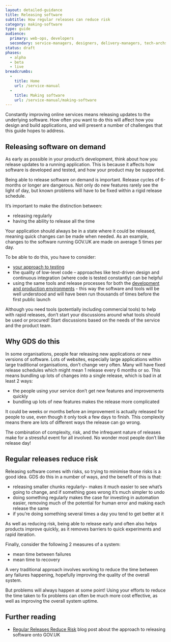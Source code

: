 ```yaml
---
layout: detailed-guidance
title: Releasing software
subtitle: How regular releases can reduce risk
category: making-software
type: guide
audience: 
  primary: web-ops, developers
  secondary: service-managers, designers, delivery-managers, tech-archs
status: draft
phases:
  - alpha
  - beta
  - live
breadcrumbs:
  -
    title: Home
    url: /service-manual
  -
    title: Making software
    url: /service-manual/making-software
---
```

    
Constantly improving online services means releasing updates to the underlying software. How often you want to do this will affect how you design and build applications, and will present a number of challenges that this guide hopes to address.

## Releasing software on demand

As early as possible in your product’s development, think about how you release updates to a running application. This is because it affects how software is developed and tested, and how your product may be supported.

Being able to release software on demand is important. Release cycles of 6-months or longer are dangerous. Not only do new features rarely see the light of day, but known problems will have to be fixed within a rigid release schedule.

It’s important to make the distinction between: 

* releasing regularly
* having the ability to release all the time

Your application should always be in a state where it could be released, meaning quick changes can be made when needed. As an example, changes to the software running GOV.UK are made on average 5 times per day.

To be able to do this, you have to consider:

* [your approach to testing](/service-manual/making-software/code-testing.html)
* the quality of low-level code – approaches like test-driven design and continuous integration (where code is tested constantly) can be helpful
* using the same tools and release processes for both the [development and production environments](/service-manual/making-software/development-environment.html) - this way the software and tools will be well understood and will have been run thousands of times before the first public launch

Although you need tools (potentially including commercial tools) to help with rapid releases, don’t start your discussions around what tools should be used or procured! Start discussions based on the needs of the service and the product team.

## Why GDS do this

In some organisations, people fear releasing new applications or new versions of software. Lots of websites, especially large applications within large traditional organisations, don’t change very often. Many will have fixed release schedules which might mean 1 release every 6 months or so. This means bundling up lots of changes into a single release, which is bad in at least 2 ways:

* the people using your service don’t get new features and improvements quickly
* bundling up lots of new features makes the release more complicated

It could be weeks or months before an improvement is actually released for people to use, even though it only took a few days to finish. This complexity means there are lots of different ways the release can go wrong.

The combination of complexity, risk, and the infrequent nature of releases make for a stressful event for all involved. No wonder most people don’t like release day!

## Regular releases reduce risk

Releasing software comes with risks, so trying to minimise those risks is a good idea. GDS do this in a number of ways, and the benefit of this is that:

* releasing smaller chunks regularly¬ makes it much easier to see what’s going to change, and if something goes wrong it’s much simpler to undo
* doing something regularly makes the case for investing in automation easier, removing much of the potential for human error and making each release the same
* if you’re doing something several times a day you tend to get better at it

As well as reducing risk, being able to release early and often also helps products improve quickly, as it removes barriers to quick experiments and rapid iteration.

Finally, consider the following 2 measures of a system:

* mean time between failures
* mean time to recovery

A very traditional approach involves working to reduce the time between any failures happening, hopefully improving the quality of the overall system. 

But problems will always happen at some point! Using your efforts to reduce the time taken to fix problems can often be much more cost effective, as well as improving the overall system uptime.

## Further reading

* [Regular Releases Reduce Risk](http://digital.cabinetoffice.gov.uk/2012/11/02/regular-releases-reduce-risk/) blog post about the approach to releasing software onto GOV.UK

